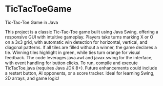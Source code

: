 # TicTacToeGame
Tic-Tac-Toe Game in Java

This project is a classic Tic-Tac-Toe game built using Java Swing, offering a responsive GUI with intuitive gameplay. 
Players take turns marking X or O on a 3x3 grid, with automatic win detection for horizontal, vertical, and diagonal patterns.
If all tiles are filled without a winner, the game declares a tie. Winning tiles highlight in green, while ties turn orange for visual feedback. 
The code leverages java.awt and javax.swing for the interface, with event handling for button clicks. 
To run, compile and execute TicTacToe.java (requires Java JDK 8+). Future enhancements could include a restart button, AI opponents, or a score tracker. 
Ideal for learning Swing, 2D arrays, and game logic!
